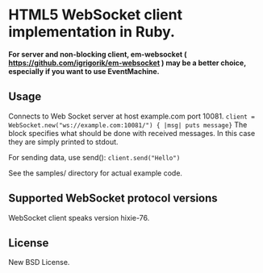 # HTML5 WebSocket client implementation in Ruby.

__For server and non-blocking client, em-websocket ( https://github.com/igrigorik/em-websocket ) may be a better choice, especially if you want to use EventMachine.__

## Usage

  Connects to Web Socket server at host example.com port 10081.
  `client = WebSocket.new("ws://example.com:10081/") { |msg| puts message}`
  The block specifies what should be done with received messages. In this case they are simply printed to stdout.

  For sending data, use send():
  `client.send("Hello")`
  
  See the samples/ directory for actual example code.

## Supported WebSocket protocol versions

WebSocket client speaks version hixie-76.

## License

New BSD License.
